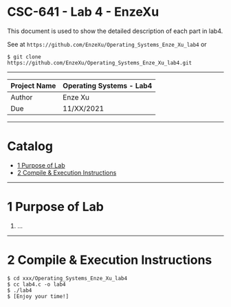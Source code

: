 CSC-641 - Lab 4 - EnzeXu
===========================
This document is used to show the detailed description of each part in lab4.

See at `https://github.com/EnzeXu/Operating_Systems_Enze_Xu_lab4` or
```shell
$ git clone https://github.com/EnzeXu/Operating_Systems_Enze_Xu_lab4.git
```

****
 
| Project Name | Operating Systems - Lab4 |
| ---- | ---- |
| Author | Enze Xu |
| Due | 11/XX/2021 |

****
# Catalog

* [1 Purpose of Lab](#1-purpose-of-lab)
* [2 Compile & Execution Instructions](#2-compile--execution-instructions)

****

# 1 Purpose of Lab

1. ...

****

# 2 Compile & Execution Instructions
```shell
$ cd xxx/Operating_Systems_Enze_Xu_lab4
$ cc lab4.c -o lab4
$ ./lab4
$ [Enjoy your time!]
```



